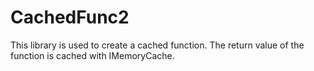 # CachedFunc2
This library is used to create a cached function. The return value of the function is cached with IMemoryCache.
